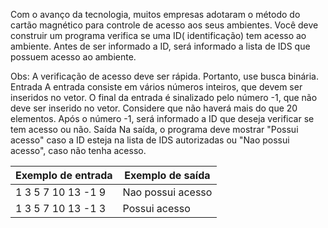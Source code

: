 Com o avanço da tecnologia, muitos empresas adotaram o método do cartão magnético para controle de acesso aos seus ambientes. Você deve construir um programa verifica se uma ID( identificação) tem acesso ao ambiente. Antes de ser informado a ID, será informado a lista de IDS que possuem acesso ao ambiente.

Obs: A verificação de acesso deve ser rápida. Portanto, use busca binária.
Entrada
A entrada consiste em vários números inteiros, que devem ser inseridos no vetor. O final da entrada é sinalizado pelo número -1, que não deve ser inserido no vetor. Considere que não haverá mais do que 20 elementos. Após o número -1, será informado a ID que deseja verificar se tem acesso ou não.
Saída
Na saída, o programa deve mostrar "Possui acesso" caso a ID esteja na lista de IDS autorizadas ou "Nao possui acesso", caso não tenha acesso.

| Exemplo de entrada | Exemplo de saída       |
|--------------------|------------------------|
| 1 3 5 7 10 13 -1 9 | Nao possui acesso      |
| 1 3 5 7 10 13 -1 3 | Possui acesso          |
